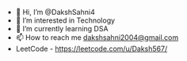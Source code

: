 - 👋 Hi, I’m @DakshSahni4
- 👀 I’m interested in Technology
- 🌱 I’m currently learning DSA 
- 📫 How to reach me dakshsahni2004@gmail.com
- LeetCode - https://leetcode.com/u/Daksh567/
<!---
DakshSahni4/DakshSahni4 is a ✨ special ✨ repository because its `README.md` (this file) appears on your GitHub profile.
You can click the Preview link to take a look at your changes.
--->
